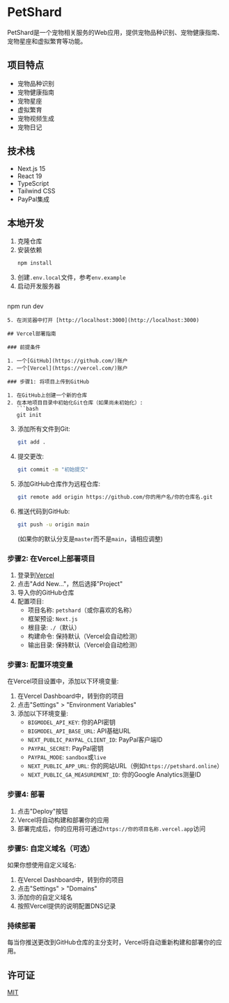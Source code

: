 # PetShard

PetShard是一个宠物相关服务的Web应用，提供宠物品种识别、宠物健康指南、宠物星座和虚拟繁育等功能。

## 项目特点

- 宠物品种识别
- 宠物健康指南
- 宠物星座
- 虚拟繁育
- 宠物视频生成
- 宠物日记

## 技术栈

- Next.js 15
- React 19
- TypeScript
- Tailwind CSS
- PayPal集成

## 本地开发

1. 克隆仓库
2. 安装依赖
   ```bash
   npm install
   ```
3. 创建`.env.local`文件，参考`env.example`
4. 启动开发服务器
   ```bash
npm run dev
```
5. 在浏览器中打开 [http://localhost:3000](http://localhost:3000)

## Vercel部署指南

### 前提条件

1. 一个[GitHub](https://github.com/)账户
2. 一个[Vercel](https://vercel.com/)账户

### 步骤1: 将项目上传到GitHub

1. 在GitHub上创建一个新的仓库
2. 在本地项目目录中初始化Git仓库（如果尚未初始化）:
   ```bash
   git init
   ```
3. 添加所有文件到Git:
   ```bash
   git add .
   ```
4. 提交更改:
   ```bash
   git commit -m "初始提交"
   ```
5. 添加GitHub仓库作为远程仓库:
   ```bash
   git remote add origin https://github.com/你的用户名/你的仓库名.git
   ```
6. 推送代码到GitHub:
   ```bash
   git push -u origin main
   ```
   (如果你的默认分支是`master`而不是`main`，请相应调整)

### 步骤2: 在Vercel上部署项目

1. 登录到[Vercel](https://vercel.com/)
2. 点击"Add New..."，然后选择"Project"
3. 导入你的GitHub仓库
4. 配置项目:
   - 项目名称: `petshard`（或你喜欢的名称）
   - 框架预设: `Next.js`
   - 根目录: `./`（默认）
   - 构建命令: 保持默认（Vercel会自动检测）
   - 输出目录: 保持默认（Vercel会自动检测）

### 步骤3: 配置环境变量

在Vercel项目设置中，添加以下环境变量:

1. 在Vercel Dashboard中，转到你的项目
2. 点击"Settings" > "Environment Variables"
3. 添加以下环境变量:
   - `BIGMODEL_API_KEY`: 你的API密钥
   - `BIGMODEL_API_BASE_URL`: API基础URL
   - `NEXT_PUBLIC_PAYPAL_CLIENT_ID`: PayPal客户端ID
   - `PAYPAL_SECRET`: PayPal密钥
   - `PAYPAL_MODE`: `sandbox`或`live`
   - `NEXT_PUBLIC_APP_URL`: 你的网站URL（例如`https://petshard.online`）
   - `NEXT_PUBLIC_GA_MEASUREMENT_ID`: 你的Google Analytics测量ID

### 步骤4: 部署

1. 点击"Deploy"按钮
2. Vercel将自动构建和部署你的应用
3. 部署完成后，你的应用将可通过`https://你的项目名称.vercel.app`访问

### 步骤5: 自定义域名（可选）

如果你想使用自定义域名:

1. 在Vercel Dashboard中，转到你的项目
2. 点击"Settings" > "Domains"
3. 添加你的自定义域名
4. 按照Vercel提供的说明配置DNS记录

### 持续部署

每当你推送更改到GitHub仓库的主分支时，Vercel将自动重新构建和部署你的应用。

## 许可证

[MIT](LICENSE)
